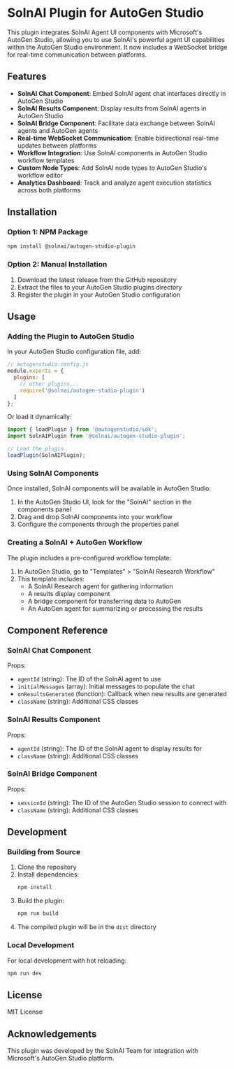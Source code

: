 # SolnAI Plugin for AutoGen Studio

This plugin integrates SolnAI Agent UI components with Microsoft's AutoGen Studio, allowing you to use SolnAI's powerful agent UI capabilities within the AutoGen Studio environment. It now includes a WebSocket bridge for real-time communication between platforms.

## Features

- **SolnAI Chat Component**: Embed SolnAI agent chat interfaces directly in AutoGen Studio
- **SolnAI Results Component**: Display results from SolnAI agents in AutoGen Studio
- **SolnAI Bridge Component**: Facilitate data exchange between SolnAI agents and AutoGen agents
- **Real-time WebSocket Communication**: Enable bidirectional real-time updates between platforms
- **Workflow Integration**: Use SolnAI components in AutoGen Studio workflow templates
- **Custom Node Types**: Add SolnAI node types to AutoGen Studio's workflow editor
- **Analytics Dashboard**: Track and analyze agent execution statistics across both platforms

## Installation

### Option 1: NPM Package

```bash
npm install @solnai/autogen-studio-plugin
```

### Option 2: Manual Installation

1. Download the latest release from the GitHub repository
2. Extract the files to your AutoGen Studio plugins directory
3. Register the plugin in your AutoGen Studio configuration

## Usage

### Adding the Plugin to AutoGen Studio

In your AutoGen Studio configuration file, add:

```javascript
// autogenstudio.config.js
module.exports = {
  plugins: [
    // other plugins...
    require('@solnai/autogen-studio-plugin')
  ]
};
```

Or load it dynamically:

```javascript
import { loadPlugin } from '@autogenstudio/sdk';
import SolnAIPlugin from '@solnai/autogen-studio-plugin';

// Load the plugin
loadPlugin(SolnAIPlugin);
```

### Using SolnAI Components

Once installed, SolnAI components will be available in AutoGen Studio:

1. In the AutoGen Studio UI, look for the "SolnAI" section in the components panel
2. Drag and drop SolnAI components into your workflow
3. Configure the components through the properties panel

### Creating a SolnAI + AutoGen Workflow

The plugin includes a pre-configured workflow template:

1. In AutoGen Studio, go to "Templates" > "SolnAI Research Workflow"
2. This template includes:
   - A SolnAI Research agent for gathering information
   - A results display component
   - A bridge component for transferring data to AutoGen
   - An AutoGen agent for summarizing or processing the results

## Component Reference

### SolnAI Chat Component

Props:
- `agentId` (string): The ID of the SolnAI agent to use
- `initialMessages` (array): Initial messages to populate the chat
- `onResultsGenerated` (function): Callback when new results are generated
- `className` (string): Additional CSS classes

### SolnAI Results Component

Props:
- `agentId` (string): The ID of the SolnAI agent to display results for
- `className` (string): Additional CSS classes

### SolnAI Bridge Component

Props:
- `sessionId` (string): The ID of the AutoGen Studio session to connect with
- `className` (string): Additional CSS classes

## Development

### Building from Source

1. Clone the repository
2. Install dependencies:
   ```bash
   npm install
   ```
3. Build the plugin:
   ```bash
   npm run build
   ```
4. The compiled plugin will be in the `dist` directory

### Local Development

For local development with hot reloading:

```bash
npm run dev
```

## License

MIT License

## Acknowledgements

This plugin was developed by the SolnAI Team for integration with Microsoft's AutoGen Studio platform.